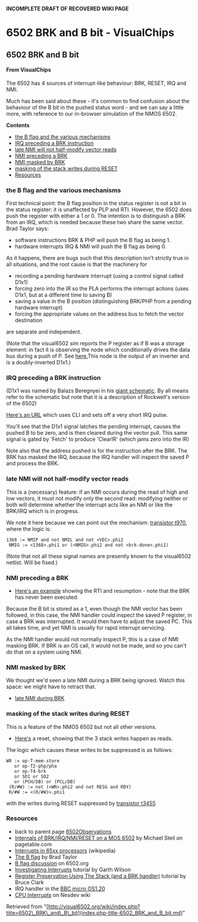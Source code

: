 **INCOMPLETE DRAFT OF RECOVERED WIKI PAGE**

# 6502 BRK and B bit - VisualChips

## 6502 BRK and B bit

#### From VisualChips

The 6502 has 4 sources of interrupt-like behaviour: BRK, RESET, IRQ and NMI.

Much has been said about these - it's common to find confusion about the behaviour of the B bit in the pushed status word - and we can say a little more, with reference to our in-browser simulation of the NMOS 6502.

**Contents**

- [the B flag and the various mechanisms](#the-b-flag-and-the-various-mechanisms)
- [IRQ preceding a BRK instruction](#irq-preceding-a-brk-instruction)
- [late NMI will not half-modify vector reads](#late-nmi-will-not-halfmodify-vector-reads)
- [NMI preceding a BRK](#nmi-preceding-a-brk)
- [NMI masked by BRK](#nmi-masked-by-brk)
- [masking of the stack writes during RESET](#masking-of-the-stack-writes-during-reset)
- [Resources](#resources)

### the B flag and the various mechanisms

First technical point: the B flag position in the status register is not a bit in the status register: it is unaffected by PLP and RTI. However, the 6502 does push the register with either a 1 or 0. The intention is to distinguish a BRK from an IRQ, which is needed because these two share the same vector.  Brad Taylor says:

- software instructions BRK & PHP will push the B flag as being 1.
- hardware interrupts IRQ & NMI will push the B flag as being 0.

As it happens, there are bugs such that this description isn't strictly true in all situations, and the root cause is that the machinery for

- recording a pending hardware interrupt  (using a control signal called D1x1)
- forcing zero into the IR so the PLA performs the interrupt actions (uses D1x1, but at a different time to saving B)
- saving a value in the B position (distinguishing BRK/PHP from a pending hardware interrupt)
- forcing the appropriate values on the address bus to fetch the vector destination

are separate and independent.

(Note that the visual6502 sim reports the P register as if B was a storage element: in fact it is observing the node which conditionally drives the data bus during a push of P. See [here.](http://visual6502.org/JSSim/expert.html?nosim=t&find=p4&panx=431.8&pany=310.8&zoom=10.7)This node is the output of an inverter and is a doubly-inverted D1x1.)

### IRQ preceding a BRK instruction

(D1x1 was named by Balazs Beregnyei in his [giant schematic](http://www.downloads.reactivemicro.com/Public/Electronics/CPU/6502%20Schematic.pdf).  By all means refer to the schematic but note that it is a description of Rockwell's version of the 6502)

[Here's an URL](http://visual6502.org/JSSim/expert.html?graphics=f&a=0&d=58eaeaea&irq0=5&irq1=6&steps=36&loglevel=3&logmore=irq,D1x1,DPControl) which uses CLI and sets off a very short IRQ pulse.

You'll see that the D1x1 signal latches the pending interrupt, causes the pushed B to be zero, and is then cleared during the vector pull. This same signal is gated by 'Fetch' to produce 'ClearIR' (which jams zero into the IR)

Note also that the address pushed is for the instruction after the BRK. The BRK has masked the IRQ, because the IRQ handler will inspect the saved P and process the BRK.

### late NMI will not half-modify vector reads

This is a (necessary) feature: if an NMI occurs during the read of high and low vectors, it must not modify only the second read: modifying neither or both will determine whether the interrupt acts like an NMI or like the BRK/IRQ which is in progress.

We note it here because we can point out the mechanism: [transistor t970](http://visual6502.org/JSSim/expert.html?nosim=t&find=t970&panx=52.2&pany=123.3&zoom=12.4), where the logic is:

```
1368 := NMIP and not NMIL and not <VEC>.phi2
 NMIG := <1368>.phi1 or (<NMIG>.phi2 and not <brk-done>.phi1)
```

(Note that not all these signal names are presently known to the visual6502 netlist. Will be fixed.)

### NMI preceding a BRK

- [Here's an example](http://visual6502.org/JSSim/expert.html?graphics=f&a=fffa&d=4040&a=4040&d=40&a=0&d=58ea00eaea&nmi0=7&steps=36&loglevel=3&logmore=irq,nmi,res,D1x1) showing the RTI and resumption - note that the BRK has never been executed.

Because the B bit is stored as a 1, even though the NMI vector has been followed, in this case, the NMI handler could inspect the saved P register, in case a BRK was interrupted. It would then have to adjust the saved PC. This all takes time, and yet NMI is usually for rapid interrupt servicing.

As the NMI handler would not normally inspect P, this is a case of NMI masking BRK. If BRK is an OS call, it would not be made, and so you can't do that on a system using NMI.

### NMI masked by BRK

We thought we'd seen a late NMI during a BRK being ignored. Watch this space: we might have to retract that.

- [late NMI during BRK](http://visual6502.org/JSSim/expert.html?graphics=f&a=0&d=58ea00eaea&nmi0=17&steps=36&loglevel=3&logmore=irq,nmi,brk-done,D1x1,INTG,264,202,629,967,646,480)

### masking of the stack writes during RESET

This is a feature of the NMOS 6502 but not all other versions.

- [Here's](http://visual6502.org/JSSim/expert.html?graphics=f&a=0&d=58ea00eaea&reset0=4&reset1=8&steps=36&loglevel=3&logmore=irq,nmi,res,brk-done) a reset, showing that the 3 stack writes happen as reads.

The logic which causes these writes to be suppressed is as follows:

```
WR := op-T-mem-store
   or op-T2-php/pha
   or op-T4-brk
   or SD1 or SD2
   or (PCH/DB) or (PCL/DB)
 (R/#W) := not (<WR>.phi2 and not RESG and RDY)
 R/#W := <(R/#W)>.phi1
```

with the writes during RESET suppressed by [transistor t3455](http://visual6502.org/JSSim/expert.html?nosim=t&find=t3455&panx=392.1&pany=199.6&zoom=12.4)

### Resources

- back to parent page [6502Observations](index.php-title-6502Observations.md)
- [Internals of BRK/IRQ/NMI/RESET on a MOS 6502](http://www.pagetable.com/?p=410) by Michael Steil on pagetable.com
- [Interrupts in 65xx processors](http://en.wikipedia.org/wiki/Interrupts_in_65xx_processors) (wikipedia)
- [The B flag](http://nesdev.parodius.com/the%20%27B%27%20flag%20&%20BRK%20instruction.txt) by Brad Taylor
- [B flag discussion](http://forum.6502.org/viewtopic.php?p=13036#13036) on 6502.org
- [Investigating Interrupts](http://www.6502.org/tutorials/interrupts.html) tutorial by Garth Wilson
- [Register Preservation Using The Stack (and a BRK handler)](http://www.6502.org/tutorials/register_preservation.html) tutorial by Bruce Clark
- IRQ handler in the [BBC micro OS1.20](http://mdfs.net/Docs/Comp/BBC/OS1-20/DC1C)
- [CPU Interrupts](http://wiki.nesdev.com/w/index.php/CPU_interrupts) on Nesdev wiki

Retrieved from "[http://visual6502.org/wiki/index.php?title=6502\_BRK\_and\_B\_bit](index.php-title-6502_BRK_and_B_bit.md)"

